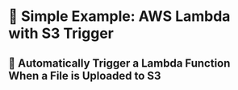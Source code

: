 # 🚀 Simple Example: AWS Lambda with S3 Trigger
## 📂 Automatically Trigger a Lambda Function When a File is Uploaded to S3
